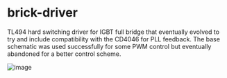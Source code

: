 # brick-driver
TL494 hard switching driver for IGBT full bridge that eventually evolved to try and include compatibility with the CD4046 for PLL feedback.
The base schematic was used successfully for some PWM control but eventually abandoned for a better control scheme.

![image](https://github.com/declansl/brick-driver/assets/137135495/8f7f2036-a48b-4bcb-bf09-aee3a708b11f)

